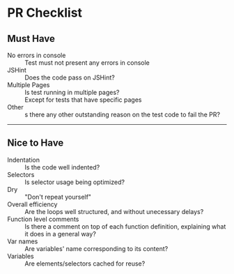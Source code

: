 # PR Checklist

## Must Have
<dl>
    <dt>No errors in console</dt>
    <dd>Test must not present any errors in console</dd>
    <dt>JSHint</dt>
    <dd>Does the code pass on JSHint?</dd>
    <dt>Multiple Pages</dt>
    <dd>Is test running in multiple pages?</dd>
    <dd>Except for tests that have specific pages</dd>
    <dt>Other</dt>
    <dd>s there any other outstanding reason on the test code to fail the PR?</dd>
</dl>

---

## Nice to Have
<dl>
    <dt>Indentation</dt>
    <dd>Is the code well indented?</dd>
    <dt>Selectors</dt>
    <dd>Is selector usage being optimized?</dd>
    <dt>Dry</dt>
    <dd>"Don't repeat yourself"</dd>
    <dt>Overall efficiency</dt>
    <dd>Are the loops well structured, and without unecessary delays?</dd>
    <dt>Function level comments</dt>
    <dd>Is there a comment on top of each function definition, explaining what it does in a general way?</dd>
    <dt>Var names</dt>
    <dd>Are variables' name corresponding to its content?</dd>
    <dt>Variables</dt>
    <dd>Are elements/selectors cached for reuse?</dd>
</dl>